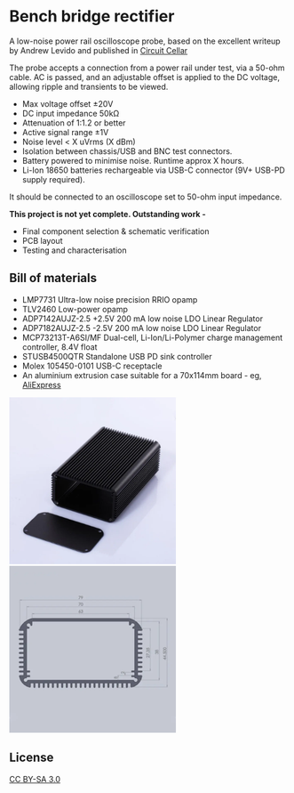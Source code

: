 # Bench bridge rectifier

A low-noise power rail oscilloscope probe, based on the excellent writeup by
Andrew Levido and published in [Circuit Cellar](https://circuitcellar.com/research-design-hub/projects/building-a-power-rail-probe/)

The probe accepts a connection from a power rail under test, via a 50-ohm
cable. AC is passed, and an adjustable offset is applied to the DC voltage,
allowing ripple and transients to be viewed.

 * Max voltage offset ±20V
 * DC input impedance 50kΩ
 * Attenuation of 1:1.2 or better
 * Active signal range ±1V
 * Noise level < X uVrms (X dBm)
 * Isolation between chassis/USB and BNC test connectors.
 * Battery powered to minimise noise. Runtime approx X hours.
 * Li-Ion 18650 batteries rechargeable via USB-C connector (9V+ USB-PD supply required).

It should be connected to an oscilloscope set to 50-ohm input impedance.

**This project is not yet complete. Outstanding work -**
 * Final component selection & schematic verification
 * PCB layout
 * Testing and characterisation

## Bill of materials

 * LMP7731 Ultra-low noise precision RRIO opamp
 * TLV2460 Low-power opamp
 * ADP7142AUJZ-2.5 +2.5V 200 mA low noise LDO Linear Regulator
 * ADP7182AUJZ-2.5 -2.5V 200 mA low noise LDO Linear Regulator
 * MCP73213T-A6SI/MF Dual-cell, Li-Ion/Li-Polymer charge management controller, 8.4V float
 * STUSB4500QTR Standalone USB PD sink controller
 * Molex 105450-0101 USB-C receptacle
 * An aluminium extrusion case suitable for a 70x114mm board - eg, [AliExpress](https://www.aliexpress.com/item/1005003326971939.html)

<img src="./case.png" alt="Aluminium enclosure 70x115mm internal size" width="300">
<img src="./case-diagram.png" alt="Aluminium enclosure, diagram with dimensions" width="300">

## License

[CC BY-SA 3.0](https://creativecommons.org/licenses/by-sa/3.0/)
